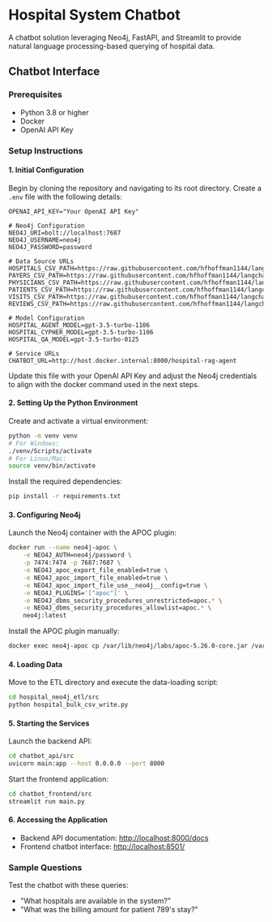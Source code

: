 # Hospital System Chatbot

A chatbot solution leveraging Neo4j, FastAPI, and Streamlit to provide natural language processing-based querying of hospital data.

## Chatbot Interface

### Prerequisites
- Python 3.8 or higher
- Docker
- OpenAI API Key

### Setup Instructions

#### 1. Initial Configuration
Begin by cloning the repository and navigating to its root directory. Create a `.env` file with the following details:

```env
OPENAI_API_KEY="Your OpenAI API Key"

# Neo4j Configuration
NEO4J_URI=bolt://localhost:7687
NEO4J_USERNAME=neo4j
NEO4J_PASSWORD=password

# Data Source URLs
HOSPITALS_CSV_PATH=https://raw.githubusercontent.com/hfhoffman1144/langchain_neo4j_rag_app/main/data/hospitals.csv
PAYERS_CSV_PATH=https://raw.githubusercontent.com/hfhoffman1144/langchain_neo4j_rag_app/main/data/payers.csv
PHYSICIANS_CSV_PATH=https://raw.githubusercontent.com/hfhoffman1144/langchain_neo4j_rag_app/main/data/physicians.csv
PATIENTS_CSV_PATH=https://raw.githubusercontent.com/hfhoffman1144/langchain_neo4j_rag_app/main/data/patients.csv
VISITS_CSV_PATH=https://raw.githubusercontent.com/hfhoffman1144/langchain_neo4j_rag_app/main/data/visits.csv
REVIEWS_CSV_PATH=https://raw.githubusercontent.com/hfhoffman1144/langchain_neo4j_rag_app/main/data/reviews.csv

# Model Configuration
HOSPITAL_AGENT_MODEL=gpt-3.5-turbo-1106
HOSPITAL_CYPHER_MODEL=gpt-3.5-turbo-1106
HOSPITAL_QA_MODEL=gpt-3.5-turbo-0125

# Service URLs
CHATBOT_URL=http://host.docker.internal:8000/hospital-rag-agent
```

Update this file with your OpenAI API Key and adjust the Neo4j credentials to align with the docker command used in the next steps.

#### 2. Setting Up the Python Environment
Create and activate a virtual environment:

```bash
python -m venv venv
# For Windows:
./venv/Scripts/activate
# For Linux/Mac:
source venv/bin/activate
```

Install the required dependencies:

```bash
pip install -r requirements.txt
```

#### 3. Configuring Neo4j
Launch the Neo4j container with the APOC plugin:

```bash
docker run --name neo4j-apoc \
    -e NEO4J_AUTH=neo4j/password \
    -p 7474:7474 -p 7687:7687 \
    -e NEO4J_apoc_export_file_enabled=true \
    -e NEO4J_apoc_import_file_enabled=true \
    -e NEO4J_apoc_import_file_use__neo4j__config=true \
    -e NEO4J_PLUGINS='["apoc"]' \
    -e NEO4J_dbms_security_procedures_unrestricted=apoc.* \
    -e NEO4J_dbms_security_procedures_allowlist=apoc.* \
    neo4j:latest
```

Install the APOC plugin manually:

```bash
docker exec neo4j-apoc cp /var/lib/neo4j/labs/apoc-5.26.0-core.jar /var/lib/neo4j/plugins/
```

#### 4. Loading Data
Move to the ETL directory and execute the data-loading script:

```bash
cd hospital_neo4j_etl/src
python hospital_bulk_csv_write.py
```

#### 5. Starting the Services
Launch the backend API:

```bash
cd chatbot_api/src
uvicorn main:app --host 0.0.0.0 --port 8000
```

Start the frontend application:

```bash
cd chatbot_frontend/src
streamlit run main.py
```

#### 6. Accessing the Application
- Backend API documentation: [http://localhost:8000/docs](http://localhost:8000/docs)
- Frontend chatbot interface: [http://localhost:8501/](http://localhost:8501/)

### Sample Questions
Test the chatbot with these queries:
- "What hospitals are available in the system?"
- "What was the billing amount for patient 789's stay?"
